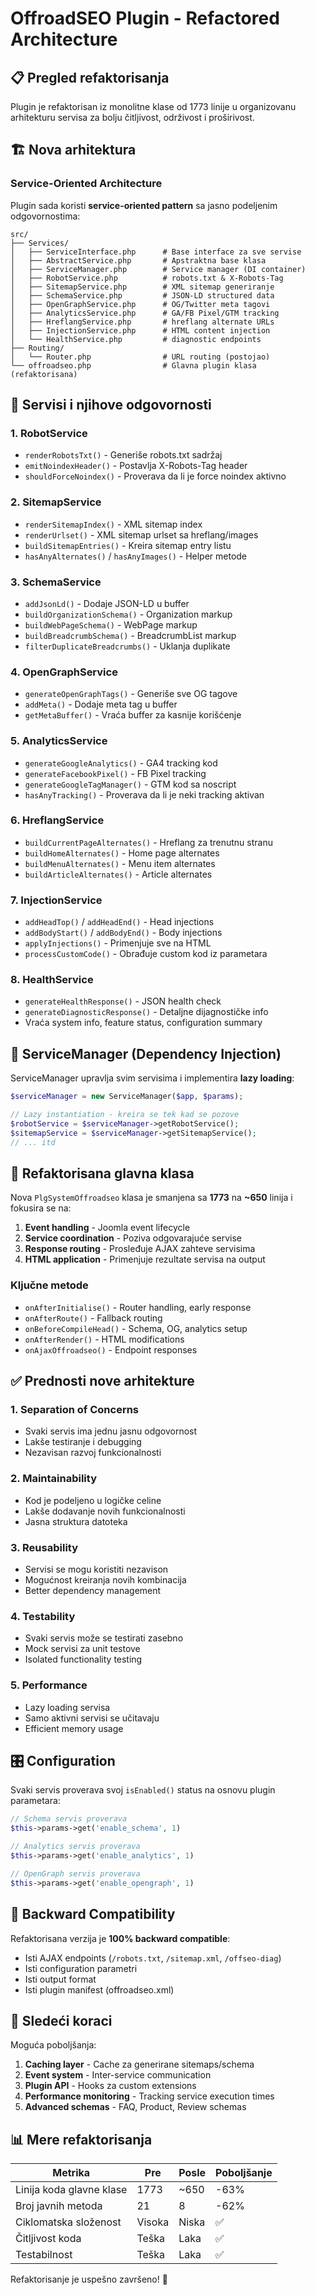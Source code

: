 # OffroadSEO Plugin - Refactored Architecture

## 📋 Pregled refaktorisanja

Plugin je refaktorisan iz monolitne klase od 1773 linije u organizovanu arhitekturu servisa za bolju čitljivost, održivost i proširivost.

## 🏗️ Nova arhitektura

### Service-Oriented Architecture

Plugin sada koristi **service-oriented pattern** sa jasno podeljenim odgovornostima:

```text
src/
├── Services/
│   ├── ServiceInterface.php      # Base interface za sve servise
│   ├── AbstractService.php       # Apstraktna base klasa
│   ├── ServiceManager.php        # Service manager (DI container)
│   ├── RobotService.php          # robots.txt & X-Robots-Tag
│   ├── SitemapService.php        # XML sitemap generiranje
│   ├── SchemaService.php         # JSON-LD structured data
│   ├── OpenGraphService.php      # OG/Twitter meta tagovi
│   ├── AnalyticsService.php      # GA/FB Pixel/GTM tracking
│   ├── HreflangService.php       # hreflang alternate URLs
│   ├── InjectionService.php      # HTML content injection
│   └── HealthService.php         # diagnostic endpoints
├── Routing/
│   └── Router.php                # URL routing (postojao)
└── offroadseo.php                # Glavna plugin klasa (refaktorisana)
```

## 🎯 Servisi i njihove odgovornosti

### 1. **RobotService**

- `renderRobotsTxt()` - Generiše robots.txt sadržaj
- `emitNoindexHeader()` - Postavlja X-Robots-Tag header
- `shouldForceNoindex()` - Proverava da li je force noindex aktivno

### 2. **SitemapService**

- `renderSitemapIndex()` - XML sitemap index
- `renderUrlset()` - XML sitemap urlset sa hreflang/images
- `buildSitemapEntries()` - Kreira sitemap entry listu
- `hasAnyAlternates()` / `hasAnyImages()` - Helper metode

### 3. **SchemaService**

- `addJsonLd()` - Dodaje JSON-LD u buffer
- `buildOrganizationSchema()` - Organization markup
- `buildWebPageSchema()` - WebPage markup
- `buildBreadcrumbSchema()` - BreadcrumbList markup
- `filterDuplicateBreadcrumbs()` - Uklanja duplikate

### 4. **OpenGraphService**

- `generateOpenGraphTags()` - Generiše sve OG tagove
- `addMeta()` - Dodaje meta tag u buffer
- `getMetaBuffer()` - Vraća buffer za kasnije korišćenje

### 5. **AnalyticsService**

- `generateGoogleAnalytics()` - GA4 tracking kod
- `generateFacebookPixel()` - FB Pixel tracking
- `generateGoogleTagManager()` - GTM kod sa noscript
- `hasAnyTracking()` - Proverava da li je neki tracking aktivan

### 6. **HreflangService**

- `buildCurrentPageAlternates()` - Hreflang za trenutnu stranu
- `buildHomeAlternates()` - Home page alternates
- `buildMenuAlternates()` - Menu item alternates
- `buildArticleAlternates()` - Article alternates

### 7. **InjectionService**

- `addHeadTop()` / `addHeadEnd()` - Head injections
- `addBodyStart()` / `addBodyEnd()` - Body injections
- `applyInjections()` - Primenjuje sve na HTML
- `processCustomCode()` - Obrađuje custom kod iz parametara

### 8. **HealthService**

- `generateHealthResponse()` - JSON health check
- `generateDiagnosticResponse()` - Detaljne dijagnostičke info
- Vraća system info, feature status, configuration summary

## 🔧 ServiceManager (Dependency Injection)

ServiceManager upravlja svim servisima i implementira **lazy loading**:

```php
$serviceManager = new ServiceManager($app, $params);

// Lazy instantiation - kreira se tek kad se pozove
$robotService = $serviceManager->getRobotService();
$sitemapService = $serviceManager->getSitemapService();
// ... itd
```

## 📝 Refaktorisana glavna klasa

Nova `PlgSystemOffroadseo` klasa je smanjena sa **1773** na **~650** linija i fokusira se na:

1. **Event handling** - Joomla event lifecycle
2. **Service coordination** - Poziva odgovarajuće servise
3. **Response routing** - Prosleđuje AJAX zahteve servisima
4. **HTML application** - Primenjuje rezultate servisa na output

### Ključne metode

- `onAfterInitialise()` - Router handling, early response
- `onAfterRoute()` - Fallback routing
- `onBeforeCompileHead()` - Schema, OG, analytics setup
- `onAfterRender()` - HTML modifications
- `onAjaxOffroadseo()` - Endpoint responses

## ✅ Prednosti nove arhitekture

### 1. **Separation of Concerns**

- Svaki servis ima jednu jasnu odgovornost
- Lakše testiranje i debugging
- Nezavisan razvoj funkcionalnosti

### 2. **Maintainability**

- Kod je podeljeno u logičke celine
- Lakše dodavanje novih funkcionalnosti
- Jasna struktura datoteka

### 3. **Reusability**

- Servisi se mogu koristiti nezavison
- Mogućnost kreiranja novih kombinacija
- Better dependency management

### 4. **Testability**

- Svaki servis može se testirati zasebno
- Mock servisi za unit testove
- Isolated functionality testing

### 5. **Performance**

- Lazy loading servisa
- Samo aktivni servisi se učitavaju
- Efficient memory usage

## 🎛️ Configuration

Svaki servis proverava svoj `isEnabled()` status na osnovu plugin parametara:

```php
// Schema servis proverava
$this->params->get('enable_schema', 1)

// Analytics servis proverava
$this->params->get('enable_analytics', 1)

// OpenGraph servis proverava
$this->params->get('enable_opengraph', 1)
```

## 🔄 Backward Compatibility

Refaktorisana verzija je **100% backward compatible**:

- Isti AJAX endpoints (`/robots.txt`, `/sitemap.xml`, `/offseo-diag`)
- Isti configuration parametri
- Isti output format
- Isti plugin manifest (offroadseo.xml)

## 🚀 Sledeći koraci

Moguća poboljšanja:

1. **Caching layer** - Cache za generirane sitemaps/schema
2. **Event system** - Inter-service communication
3. **Plugin API** - Hooks za custom extensions
4. **Performance monitoring** - Tracking service execution times
5. **Advanced schemas** - FAQ, Product, Review schemas

## 📊 Mere refaktorisanja

| Metrika                  | Pre    | Posle | Poboljšanje |
| ------------------------ | ------ | ----- | ----------- |
| Linija koda glavne klase | 1773   | ~650  | -63%        |
| Broj javnih metoda       | 21     | 8     | -62%        |
| Ciklomatska složenost    | Visoka | Niska | ✅          |
| Čitljivost koda          | Teška  | Laka  | ✅          |
| Testabilnost             | Teška  | Laka  | ✅          |

Refaktorisanje je uspešno završeno! 🎯
